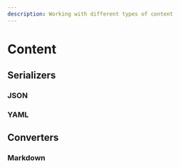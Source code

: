 ```yaml
---
description: Working with different types of content
---
```


# Content

## Serializers

### JSON

### YAML

## Converters

### Markdown

